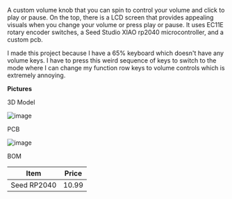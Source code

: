 A custom volume knob that you can spin to control your volume and click to play or pause. On the top, there is a LCD screen that provides appealing visuals when you change your volume or press play or pause. It uses EC11E rotary encoder switches, a Seed Studio XIAO rp2040 microcontroller, and a custom pcb.

I made this project because I have a 65% keyboard which doesn't have any volume keys. I have to press this weird sequence of keys to switch to the mode where I can change my function row keys to volume controls which is extremely annoying.

**Pictures**

3D Model

![image](https://github.com/user-attachments/assets/81f49c3c-1edf-4759-aba0-2d0e111e2ef3)

PCB

![image](https://github.com/user-attachments/assets/14ec97df-2af5-4588-b168-25282093b752)

BOM

Item|Price
----|----
Seed RP2040|10.99


